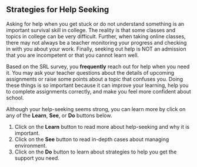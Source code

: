 ## Strategies for Help Seeking

Asking for help when you get stuck or do not understand something is an important survival skill in college. The reality is that some classes and topics in college can be very difficult. Further, when taking online classes, there may not always be a teacher monitoring your progress and checking in with you about your work. Finally, seeking out help is NOT an admission that you are incompetent or that you cannot learn well.

Based on the SRL survey, you **frequently** reach out for help when you need it. You may ask your teacher questions about the details of upcoming assignments or raise some points about a topic that confuses you. Doing these things is so important because it can improve your learning, help you to complete assignments correctly, and make you feel more confident about school. 

Although your help-seeking seems strong, you can learn more by click on any of the **Learn**, **See**, or **Do** buttons below.

1. Click on the **Learn** button to read more about help-seeking and why it is important.
2. Click on the **See** button to read in-depth cases about managing environment. 
3. Click on the **Do** button to learn about strategies to help you get the support you need.

